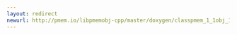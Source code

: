 ```yaml
---
layout: redirect
newurl: http://pmem.io/libpmemobj-cpp/master/doxygen/classpmem_1_1obj_1_1pool__base-members.html
---
```

